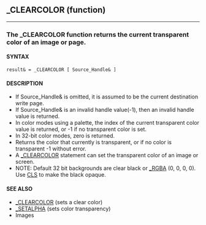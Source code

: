 ## _CLEARCOLOR (function)
---

### The _CLEARCOLOR function returns the current transparent color of an image or page.

#### SYNTAX

`result& = _CLEARCOLOR [ Source_Handle& ]`

#### DESCRIPTION
* If Source_Handle& is omitted, it is assumed to be the current destination write page.
* If Source_Handle& is an invalid handle value(-1), then an invalid handle value is returned.
* In color modes using a palette, the index of the current transparent color value is returned, or -1 if no transparent color is set.
* In 32-bit color modes, zero is returned.
* Returns the color that currently is transparent, or if no color is transparent -1 without error.
* A [_CLEARCOLOR](./_CLEARCOLOR.md) statement can set the transparent color of an image or screen.
* NOTE: Default 32 bit backgrounds are clear black or [_RGBA](./_RGBA.md) (0, 0, 0, 0). Use [CLS](./CLS.md) to make the black opaque.


#### SEE ALSO
* [_CLEARCOLOR](./_CLEARCOLOR.md) (sets a clear color)
* [_SETALPHA](./_SETALPHA.md) (sets color transparency)
* Images
